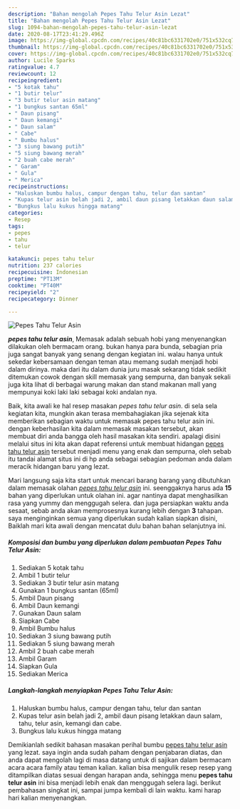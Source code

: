 ```yaml
---
description: "Bahan mengolah Pepes Tahu Telur Asin Lezat"
title: "Bahan mengolah Pepes Tahu Telur Asin Lezat"
slug: 1094-bahan-mengolah-pepes-tahu-telur-asin-lezat
date: 2020-08-17T23:41:29.496Z
image: https://img-global.cpcdn.com/recipes/40c81bc6331702e0/751x532cq70/pepes-tahu-telur-asin-foto-resep-utama.jpg
thumbnail: https://img-global.cpcdn.com/recipes/40c81bc6331702e0/751x532cq70/pepes-tahu-telur-asin-foto-resep-utama.jpg
cover: https://img-global.cpcdn.com/recipes/40c81bc6331702e0/751x532cq70/pepes-tahu-telur-asin-foto-resep-utama.jpg
author: Lucile Sparks
ratingvalue: 4.7
reviewcount: 12
recipeingredient:
- "5 kotak tahu"
- "1 butir telur"
- "3 butir telur asin matang"
- "1 bungkus santan 65ml"
- " Daun pisang"
- " Daun kemangi"
- " Daun salam"
- " Cabe"
- " Bumbu halus"
- "3 siung bawang putih"
- "5 siung bawang merah"
- "2 buah cabe merah"
- " Garam"
- " Gula"
- " Merica"
recipeinstructions:
- "Haluskan bumbu halus, campur dengan tahu, telur dan santan"
- "Kupas telur asin belah jadi 2, ambil daun pisang letakkan daun salam, tahu, telur asin, kemangi dan cabe."
- "Bungkus lalu kukus hingga matang"
categories:
- Resep
tags:
- pepes
- tahu
- telur

katakunci: pepes tahu telur 
nutrition: 237 calories
recipecuisine: Indonesian
preptime: "PT13M"
cooktime: "PT40M"
recipeyield: "2"
recipecategory: Dinner

---
```



![Pepes Tahu Telur Asin](https://img-global.cpcdn.com/recipes/40c81bc6331702e0/751x532cq70/pepes-tahu-telur-asin-foto-resep-utama.jpg)

<b><i>pepes tahu telur asin</i></b>, Memasak adalah sebuah hobi yang menyenangkan dilakukan oleh bermacam orang. bukan hanya para bunda, sebagian pria juga sangat banyak yang senang dengan kegiatan ini. walau hanya untuk sekedar kebersamaan dengan teman atau memang sudah menjadi hobi dalam dirinya. maka dari itu dalam dunia juru masak sekarang tidak sedikit ditemukan cowok dengan skill memasak yang sempurna, dan banyak sekali juga kita lihat di berbagai warung makan dan stand makanan mall yang mempunyai koki laki laki sebagai koki andalan nya.

Baik, kita awali ke hal resep masakan <i>pepes tahu telur asin</i>. di sela sela kegiatan kita, mungkin akan terasa membahagiakan jika sejenak kita memberikan sebagian waktu untuk memasak pepes tahu telur asin ini. dengan keberhasilan kita dalam memasak masakan tersebut, akan membuat diri anda bangga oleh hasil masakan kita sendiri. apalagi disini melalui situs ini kita akan dapat referensi untuk membuat hidangan <u>pepes tahu telur asin</u> tersebut menjadi menu yang enak dan sempurna, oleh sebab itu tandai alamat situs ini di hp anda sebagai sebagian pedoman anda dalam meracik hidangan baru yang lezat.




Mari langsung saja kita start untuk mencari barang barang yang dibutuhkan dalam memasak olahan <u><i>pepes tahu telur asin</i></u> ini. seenggaknya harus ada <b>15</b> bahan yang diperlukan untuk olahan ini. agar nantinya dapat menghasilkan rasa yang yummy dan menggugah selera. dan juga persiapkan waktu anda sesaat, sebab anda akan memprosesnya kurang lebih dengan <b>3</b> tahapan. saya menginginkan semua yang diperlukan sudah kalian siapkan disini, Baiklah mari kita awali dengan mencatat dulu bahan bahan selanjutnya ini.

<!--inarticleads1-->

##### Komposisi dan bumbu yang diperlukan dalam pembuatan Pepes Tahu Telur Asin:

1. Sediakan 5 kotak tahu
1. Ambil 1 butir telur
1. Sediakan 3 butir telur asin matang
1. Gunakan 1 bungkus santan (65ml)
1. Ambil  Daun pisang
1. Ambil  Daun kemangi
1. Gunakan  Daun salam
1. Siapkan  Cabe
1. Ambil  Bumbu halus
1. Sediakan 3 siung bawang putih
1. Sediakan 5 siung bawang merah
1. Ambil 2 buah cabe merah
1. Ambil  Garam
1. Siapkan  Gula
1. Sediakan  Merica




<!--inarticleads2-->

##### Langkah-langkah menyiapkan Pepes Tahu Telur Asin:

1. Haluskan bumbu halus, campur dengan tahu, telur dan santan
1. Kupas telur asin belah jadi 2, ambil daun pisang letakkan daun salam, tahu, telur asin, kemangi dan cabe.
1. Bungkus lalu kukus hingga matang




Demikianlah sedikit bahasan masakan perihal bumbu <u>pepes tahu telur asin</u> yang lezat. saya ingin anda sudah paham dengan penjabaran diatas, dan anda dapat mengolah lagi di masa datang untuk di sajikan dalam bermacam acara acara family atau teman kalian. kalian bisa mengulik resep resep yang ditampilkan diatas sesuai dengan harapan anda, sehingga menu <b>pepes tahu telur asin</b> ini bisa menjadi lebih enak dan menggugah selera lagi. berikut pembahasan singkat ini, sampai jumpa kembali di lain waktu. kami harap hari kalian menyenangkan.

